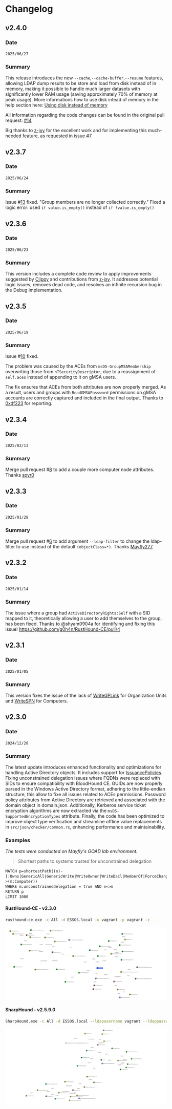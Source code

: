 # Changelog

## v2.4.0

### Date
`2025/06/27`

### Summary

This release introduces the new `--cache`,`--cache-buffer`,`--resume` features, allowing LDAP dump results to be store and load from disk instead of in memory, making it possible to handle much larger datasets with significantly lower RAM usage (saving approximately 70% of memory at peak usage). More informations how to use disk intead of memory in the help section here: [Using disk instead of memory](https://github.com/g0h4n/RustHound-CE/blob/main/HELP.md#using-disk-instead-of-memory)

All information regarding the code changes can be found in the original pull request: [#14](https://github.com/g0h4n/RustHound-CE/pull/14)

Big thanks to [z-jxy](https://github.com/z-jxy) for the excellent work and for implementing this much-needed feature, as requested in issue #[7](https://github.com/g0h4n/RustHound-CE/issues/7)

## v2.3.7

### Date
`2025/06/24`

### Summary

Issue #[13](https://github.com/g0h4n/RustHound-CE/issues/13) fixed.
"Group members are no longer collected correctly."
Fixed a logic error: used `if value.is_empty()` instead of `if !value.is_empty()`

## v2.3.6

### Date
`2025/06/23`

### Summary

This version includes a complete code review to apply improvements suggested by [Clippy](https://doc.rust-lang.org/clippy/usage.html) and contributions from [z-jxy](https://github.com/z-jxy). It addresses potential logic issues, removes dead code, and resolves an infinite recursion bug in the Debug implementation.

## v2.3.5

### Date
`2025/06/19`

### Summary

Issue #[10](https://github.com/g0h4n/RustHound-CE/issues/10) fixed.

The problem was caused by the ACEs from `msDS-GroupMSAMembership` overwriting those from `nTSecurityDescriptor`, due to a reassignment of `self.aces` instead of appending to it on gMSA users.

The fix ensures that ACEs from both attributes are now properly merged. As a result, users and groups with `ReadGMSAPassword` permissions on gMSA accounts are correctly captured and included in the final output. Thanks to [0xdf223](https://github.com/0xdf223) for reporting.

## v2.3.4

### Date
`2025/02/13`

### Summary

Merge pull request #[8](https://github.com/g0h4n/RustHound-CE/pull/8) to add a couple more computer node attributes. Thanks [spyr0](https://github.com/spyr0-sec)

## v2.3.3

### Date
`2025/01/28`

### Summary

Merge pull request #[6](https://github.com/g0h4n/RustHound-CE/pull/6) to add argument `--ldap-filter` to change the ldap-filter to use instead of the default `(objectClass=*)`. Thanks [Mayfly277](https://github.com/Mayfly277)

## v2.3.2

### Date
`2025/01/14`

### Summary

The issue where a group had `ActiveDirectoryRights:Self` with a SID mapped to it, theoretically allowing a user to add themselves to the group, has been fixed. Thanks to @shyam0904a for identifying and fixing this issue! https://github.com/g0h4n/RustHound-CE/pull/4

## v2.3.1

### Date
`2025/01/05`

### Summary

This version fixes the issue of the lack of [WriteGPLink](https://support.bloodhoundenterprise.io/hc/en-us/articles/29117665141915-WriteGPLink) for Organization Units and [WriteSPN](https://support.bloodhoundenterprise.io/hc/en-us/articles/17222775975195-WriteSPN) for Computers.

## v2.3.0

### Date
`2024/12/28`

### Summary

The latest update introduces enhanced functionality and optimizations for handling Active Directory objects. It includes support for [IssuancePolicies](https://support.bloodhoundenterprise.io/hc/en-us/articles/26194070577691-IssuancePolicy). Fixing unconstrained delegation issues where FQDNs were replaced with SIDs to ensure compatibility with BloodHound CE. GUIDs are now properly parsed in the Windows Active Directory format, adhering to the little-endian structure, this allow to fixe all issues related to ACEs permissions. Password policy attributes from Active Directory are retrieved and associated with the domain object in domain.json. Additionally, Kerberos service ticket encryption algorithms are now extracted via the `msDS-SupportedEncryptionTypes` attribute. Finally, the code has been optimized to improve object type verification and streamline offline value replacements in `src/json/checker/common.rs`, enhancing performance and maintainability.

### Examples

*The tests were conducted on Mayfly's GOAD lab environment.*

> Shortest paths to systems trusted for unconstrained delegation

```cypher
MATCH p=shortestPath((n)-[:Owns|GenericAll|GenericWrite|WriteOwner|WriteDacl|MemberOf|ForceChangePassword|AllExtendedRights|AddMember|HasSession|Contains|GPLink|AllowedToDelegate|TrustedBy|AllowedToAct|AdminTo|CanPSRemote|CanRDP|ExecuteDCOM|HasSIDHistory|AddSelf|DCSync|ReadLAPSPassword|ReadGMSAPassword|DumpSMSAPassword|SQLAdmin|AddAllowedToAct|WriteSPN|AddKeyCredentialLink|SyncLAPSPassword|WriteAccountRestrictions|WriteGPLink|GoldenCert|ADCSESC1|ADCSESC3|ADCSESC4|ADCSESC5|ADCSESC6a|ADCSESC6b|ADCSESC7|ADCSESC9a|ADCSESC9b|ADCSESC10a|ADCSESC10b|ADCSESC13|DCFor|SyncedToEntraUser*1..]->(m:Computer))
WHERE m.unconstraineddelegation = true AND n<>m
RETURN p
LIMIT 1000
```

#### RustHound-CE - v2.3.0

```bash
rusthound-ce.exe -c All -d ESSOS.local -u vagrant -p vagrant -z
```

![rusthound-ce-shortest-path-example](./img/demo/RUSTHOUND_ESSOS_LOCAL_SHORTEST_PATH_EXAMPLE_24122024.png)

#### SharpHound - v2.5.9.0

```bash
SharpHound.exe -c All -d ESSOS.local --ldapusername vagrant --ldappassword vagrant
```

![sharphound-shortest-path-example](./img/demo/SHARPHOUND_ESSOS_LOCAL_SHORTEST_PATH_EXAMPLE_24122024.png)

